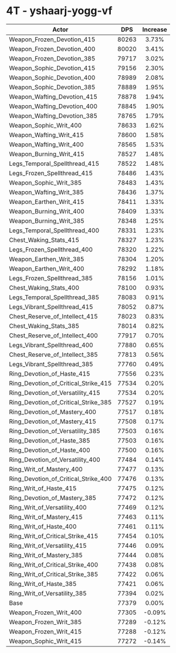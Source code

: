 # 4T - yshaarj-yogg-vf
| Actor | DPS | Increase |
|---|:---:|:---:|
|Weapon_Frozen_Devotion_415|80263|3.73%|
|Weapon_Frozen_Devotion_400|80020|3.41%|
|Weapon_Frozen_Devotion_385|79717|3.02%|
|Weapon_Sophic_Devotion_415|79156|2.30%|
|Weapon_Sophic_Devotion_400|78989|2.08%|
|Weapon_Sophic_Devotion_385|78889|1.95%|
|Weapon_Wafting_Devotion_415|78878|1.94%|
|Weapon_Wafting_Devotion_400|78845|1.90%|
|Weapon_Wafting_Devotion_385|78765|1.79%|
|Weapon_Sophic_Writ_400|78633|1.62%|
|Weapon_Wafting_Writ_415|78600|1.58%|
|Weapon_Wafting_Writ_400|78565|1.53%|
|Weapon_Burning_Writ_415|78527|1.48%|
|Legs_Temporal_Spellthread_415|78522|1.48%|
|Legs_Frozen_Spellthread_415|78486|1.43%|
|Weapon_Sophic_Writ_385|78483|1.43%|
|Weapon_Wafting_Writ_385|78436|1.37%|
|Weapon_Earthen_Writ_415|78411|1.33%|
|Weapon_Burning_Writ_400|78409|1.33%|
|Weapon_Burning_Writ_385|78348|1.25%|
|Legs_Temporal_Spellthread_400|78331|1.23%|
|Chest_Waking_Stats_415|78327|1.23%|
|Legs_Frozen_Spellthread_400|78320|1.22%|
|Weapon_Earthen_Writ_385|78304|1.20%|
|Weapon_Earthen_Writ_400|78292|1.18%|
|Legs_Frozen_Spellthread_385|78156|1.01%|
|Chest_Waking_Stats_400|78100|0.93%|
|Legs_Temporal_Spellthread_385|78083|0.91%|
|Legs_Vibrant_Spellthread_415|78052|0.87%|
|Chest_Reserve_of_Intellect_415|78023|0.83%|
|Chest_Waking_Stats_385|78014|0.82%|
|Chest_Reserve_of_Intellect_400|77917|0.70%|
|Legs_Vibrant_Spellthread_400|77880|0.65%|
|Chest_Reserve_of_Intellect_385|77813|0.56%|
|Legs_Vibrant_Spellthread_385|77760|0.49%|
|Ring_Devotion_of_Haste_415|77556|0.23%|
|Ring_Devotion_of_Critical_Strike_415|77534|0.20%|
|Ring_Devotion_of_Versatility_415|77534|0.20%|
|Ring_Devotion_of_Critical_Strike_385|77527|0.19%|
|Ring_Devotion_of_Mastery_400|77517|0.18%|
|Ring_Devotion_of_Mastery_415|77508|0.17%|
|Ring_Devotion_of_Versatility_385|77503|0.16%|
|Ring_Devotion_of_Haste_385|77503|0.16%|
|Ring_Devotion_of_Haste_400|77500|0.16%|
|Ring_Devotion_of_Versatility_400|77484|0.14%|
|Ring_Writ_of_Mastery_400|77477|0.13%|
|Ring_Devotion_of_Critical_Strike_400|77476|0.13%|
|Ring_Writ_of_Haste_415|77475|0.12%|
|Ring_Devotion_of_Mastery_385|77472|0.12%|
|Ring_Writ_of_Versatility_400|77469|0.12%|
|Ring_Writ_of_Mastery_415|77463|0.11%|
|Ring_Writ_of_Haste_400|77461|0.11%|
|Ring_Writ_of_Critical_Strike_415|77454|0.10%|
|Ring_Writ_of_Versatility_415|77446|0.09%|
|Ring_Writ_of_Mastery_385|77444|0.08%|
|Ring_Writ_of_Critical_Strike_400|77438|0.08%|
|Ring_Writ_of_Critical_Strike_385|77422|0.06%|
|Ring_Writ_of_Haste_385|77421|0.06%|
|Ring_Writ_of_Versatility_385|77394|0.02%|
|Base|77379|0.00%|
|Weapon_Frozen_Writ_400|77305|-0.09%|
|Weapon_Frozen_Writ_385|77289|-0.12%|
|Weapon_Frozen_Writ_415|77288|-0.12%|
|Weapon_Sophic_Writ_415|77272|-0.14%|
